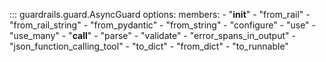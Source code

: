 <!-- ::: my_library.my_module.my_class -->


::: guardrails.guard.AsyncGuard
    options:
        members: 
            - "__init__"
            - "from_rail"
            - "from_rail_string"
            - "from_pydantic"
            - "from_string"
            - "configure"
            - "use"
            - "use_many"
            - "__call__"
            - "parse"
            - "validate"
            - "error_spans_in_output"
            - "json_function_calling_tool"
            - "to_dict"
            - "from_dict"
            - "to_runnable"
